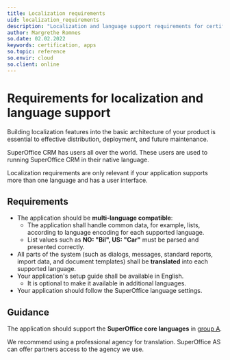 ```yaml
---
title: Localization requirements
uid: localization_requirements
description: "Localization and language support requirements for certifying standard applications."
author: Margrethe Romnes
so.date: 02.02.2022
keywords: certification, apps
so.topic: reference
so.envir: cloud
so.client: online
---
```


# Requirements for localization and language support

Building localization features into the basic architecture of your product is essential to effective distribution, deployment, and future maintenance.

SuperOffice CRM has users all over the world. These users are used to running SuperOffice CRM in their native language.

Localization requirements are only relevant if your application supports more than one language and has a user interface.

## Requirements

* The application should be **multi-language compatible**:
  * The application shall handle common data, for example, lists, according to language encoding for each supported language.
  * List values such as **NO: "Bil", US: "Car"** must be parsed and presented correctly.
* All parts of the system (such as dialogs, messages, standard reports, import data, and document templates) shall be **translated** into each supported language.
* Your application's setup guide shall be available in English.
  * It is optional to make it available in additional languages.
* Your application should follow the SuperOffice language settings.

## Guidance

The application should support the **SuperOffice core languages** in [group A][1].

We recommend using a professional agency for translation. SuperOffice AS can offer partners access to the agency we use.

<!-- Referenced links -->
[1]: https://community.superoffice.com/en/product-releases/product-info/language-support/
